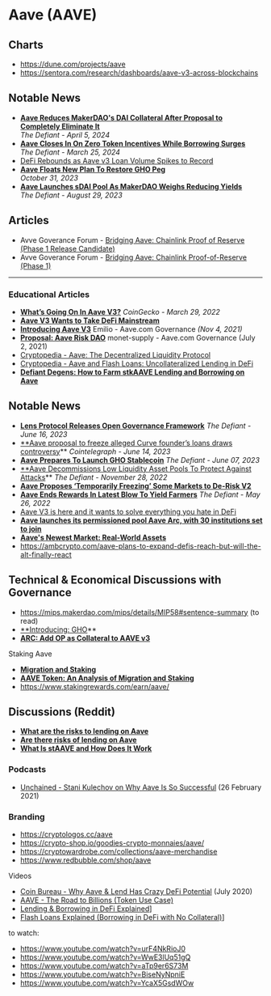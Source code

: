 # Aave (AAVE)

## Charts

- https://dune.com/projects/aave
- https://sentora.com/research/dashboards/aave-v3-across-blockchains

## Notable News
- [**Aave Reduces MakerDAO's DAI Collateral After Proposal to Completely Eliminate It**](https://thedefiant.io/aave-decides-to-reduce-makerdao-s-dai-collateral-after-proposal-to-completely-eliminate-it)
  <br/>_The Defiant - April 5, 2024_
- [**Aave Closes In On Zero Token Incentives While Borrowing Surges**](https://thedefiant.io/news/defi/aave-closes-in-on-zero-token-incentives-while-borrowing-surges)
  <br/>_The Defiant - March 25, 2024_
- [DeFi Rebounds as Aave v3 Loan Volume Spikes to Record](https://thedefiant.io/defi-rebounds-as-aave-v3-loan-volume-spikes-to-record)
- [**Aave Floats New Plan To Restore GHO Peg**](https://thedefiant.io/aave-floats-new-plan-to-restore-gho-peg)
  <br/>_October 31, 2023_
- [**Aave Launches sDAI Pool As MakerDAO Weighs Reducing Yields**](https://thedefiant.io/dydx-community-votes-on-appchain-migration-and-v4-deployment)
  <br/>_The Defiant - August 29, 2023_

## Articles
- Avve Goverance Forum - [Bridging Aave: Chainlink Proof of Reserve (Phase 1 Release Candidate)](https://governance.aave.com/t/bgd-aave-chainlink-proof-of-reserve-phase-1-release-candidate/10972/5)
- Avve Goverance Forum - [Bridging Aave: Chainlink Proof-of-Reserve (Phase 1)](https://governance.aave.com/t/bgd-aave-chainlink-proof-of-reserve-phase-1/9168)

---

### Educational Articles

- [**What’s Going On In Aave V3?**](https://www.coingecko.com/buzz/what-s-going-on-in-aave-v3)
*CoinGecko - March 29, 2022*
- [**Aave V3 Wants to Take DeFi Mainstream**](https://dappradar.com/blog/aave-v3-wants-to-take-defi-mainstream)
- [**Introducing Aave V3**](https://governance.aave.com/t/introducing-aave-v3/6035)
Emilio - Aave.com Governance *(Nov 4, 2021)*
- [**Proposal: Aave Risk DAO**](https://governance.aave.com/t/proposal-aave-risk-dao/4729)
monet-supply - Aave.com Governance (July 2, 2021)
- [Cryptopedia - Aave: The Decentralized Liquidity Protocol](https://www.gemini.com/cryptopedia/aave-crypto-liquidity-token-protocol)
- [Cryptopedia - Aave and Flash Loans: Uncollateralized Lending in DeFi](https://www.gemini.com/cryptopedia/aave-flashloans)
- [**Defiant Degens: How to Farm stkAAVE Lending and Borrowing on Aave**](https://thedefiant.io/magic-money-the-mystical-world-of-anchor-alchemix-and-gyroscope/)

## Notable News

- [**Lens Protocol Releases Open Governance Framework**](https://thedefiant.io/donations-for-crypto-sleuth-zachxbt-s-legal-defense-fund-climb-near-usd800-00)
*The Defiant - June 16, 2023*
- [**Aave proposal to freeze alleged Curve founder’s loans draws controversy](https://cointelegraph.com/news/aave-proposal-to-freeze-alleged-curve-founder-s-loans-draws-controversy)**
*Cointelegraph - June 14, 2023*
- [**Aave Prepares To Launch GHO Stablecoin**](https://thedefiant.io/aave-prepares-to-launch-gho-stablecoin)
*The Defiant - June 07, 2023*
- [**Aave Decommissions Low Liquidity Asset Pools To Protect Against Attacks](https://thedefiant.io/sushi-assists-abracadabra)**
*The Defiant - November 28, 2022*
- [**Aave Proposes ‘Temporarily Freezing’ Some Markets to De-Risk V2**](https://unchainedpodcast.com/aave-proposes-temporarily-freezing-some-markets-to-de-risk-v2)
- [**Aave Ends Rewards In Latest Blow To Yield Farmers**](https://thedefiant.io/aave-ends-rewards/)
*The Defiant - May 26, 2022*
- [Aave V3 is here and it wants to solve everything you hate in DeFi](https://cryptoslate.com/aave-v3-is-here-and-it-wants-to-solve-everything-you-hate-in-defi/)
- [**Aave launches its permissioned pool Aave Arc, with 30 institutions set to join**](https://cointelegraph.com/news/aave-launches-its-permissioned-pool-aave-arc-with-30-institutions-set-to-join)
- [**Aave's Newest Market: Real-World Assets**](https://decrypt.co/89418/yield-on-real-world-assets-rwa-now-live-on-aave)
- https://ambcrypto.com/aave-plans-to-expand-defis-reach-but-will-the-alt-finally-react

## Technical & Economical Discussions with Governance

- https://mips.makerdao.com/mips/details/MIP58#sentence-summary (to read)
- [**Introducing: GHO](https://governance.aave.com/t/introducing-gho/8730)**
- [**ARC: Add OP as Collateral to AAVE v3**](https://governance.aave.com/t/arc-add-op-as-collateral-to-aave-v3/9087)

Staking Aave

- [**Migration and Staking**](https://docs.aave.com/faq/migration-and-staking)
- [**AAVE Token: An Analysis of Migration and Staking**](https://insights.glassnode.com/aave-token-analysis-migration-staking/)
- https://www.stakingrewards.com/earn/aave/

## Discussions (Reddit)

- [**What are the risks to lending on Aave**](https://www.reddit.com/r/Aave_Official/comments/mdgm7v/what_are_the_risks_to_lending_on_aave/)
- [**Are there risks of lending on Aave**](https://www.reddit.com/r/defi/comments/j0dxeo/are_there_risks_of_lending_on_aave/)
- [**What Is stAAVE and How Does It Work**](https://www.reddit.com/r/Aave_Official/comments/m17n3n/comment/gqe4mhd/?utm_source=share&utm_medium=web2x&context=3)

### Podcasts

- [Unchained - Stani Kulechov on Why Aave Is So Successful](https://pca.st/g09o8iw6) (26 February 2021)

### Branding

- https://cryptologos.cc/aave
- https://crypto-shop.io/goodies-crypto-monnaies/aave/
- https://cryptowardrobe.com/collections/aave-merchandise
- https://www.redbubble.com/shop/aave

Videos

- [Coin Bureau - Why Aave & Lend Has Crazy DeFi Potential](https://www.youtube.com/watch?v=897Q_OgkfN4) (July 2020)
- [AAVE - The Road to Billions (Token Use Case)](https://www.youtube.com/watch?v=WwE3lUq51gQ)
- [Lending & Borrowing in DeFi Explained](https://www.youtube.com/watch?v=aTp9er6S73M)]
- [Flash Loans Explained (Borrowing in DeFi with No Collateral)](https://www.youtube.com/watch?v=mCJUhnXQ76s)]


to watch:

- https://www.youtube.com/watch?v=urF4NkRioJ0
- https://www.youtube.com/watch?v=WwE3lUq51gQ
- https://www.youtube.com/watch?v=aTp9er6S73M
- https://www.youtube.com/watch?v=BiseNyNpniE
- https://www.youtube.com/watch?v=YcaX5GsdWOw
